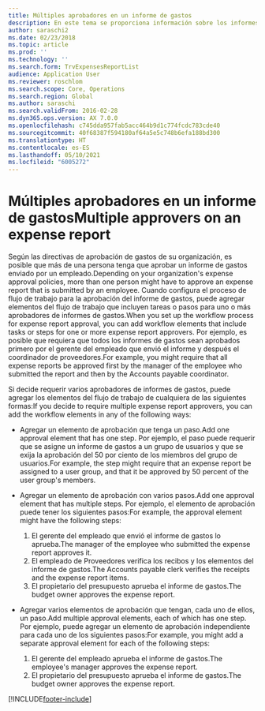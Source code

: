```yaml
---
title: Múltiples aprobadores en un informe de gastos
description: En este tema se proporciona información sobre los informes de gastos que requieren la aprobación de varias personas.
author: saraschi2
ms.date: 02/23/2018
ms.topic: article
ms.prod: ''
ms.technology: ''
ms.search.form: TrvExpensesReportList
audience: Application User
ms.reviewer: roschlom
ms.search.scope: Core, Operations
ms.search.region: Global
ms.author: saraschi
ms.search.validFrom: 2016-02-28
ms.dyn365.ops.version: AX 7.0.0
ms.openlocfilehash: c745dda957fab5acc464b9d1c774fcdc783cde40
ms.sourcegitcommit: 40f68387f594180af64a5e5c748b6efa188bd300
ms.translationtype: HT
ms.contentlocale: es-ES
ms.lasthandoff: 05/10/2021
ms.locfileid: "6005272"
---
```

# <a name="multiple-approvers-on-an-expense-report"></a><span data-ttu-id="0956b-103">Múltiples aprobadores en un informe de gastos</span><span class="sxs-lookup"><span data-stu-id="0956b-103">Multiple approvers on an expense report</span></span>

<span data-ttu-id="0956b-104">Según las directivas de aprobación de gastos de su organización, es posible que más de una persona tenga que aprobar un informe de gastos enviado por un empleado.</span><span class="sxs-lookup"><span data-stu-id="0956b-104">Depending on your organization's expense approval policies, more than one person might have to approve an expense report that is submitted by an employee.</span></span> <span data-ttu-id="0956b-105">Cuando configura el proceso de flujo de trabajo para la aprobación del informe de gastos, puede agregar elementos del flujo de trabajo que incluyen tareas o pasos para uno o más aprobadores de informes de gastos.</span><span class="sxs-lookup"><span data-stu-id="0956b-105">When you set up the workflow process for expense report approval, you can add workflow elements that include tasks or steps for one or more expense report approvers.</span></span> <span data-ttu-id="0956b-106">Por ejemplo, es posible que requiera que todos los informes de gastos sean aprobados primero por el gerente del empleado que envió el informe y después el coordinador de proveedores.</span><span class="sxs-lookup"><span data-stu-id="0956b-106">For example, you might require that all expense reports be approved first by the manager of the employee who submitted the report and then by the Accounts payable coordinator.</span></span>

<span data-ttu-id="0956b-107">Si decide requerir varios aprobadores de informes de gastos, puede agregar los elementos del flujo de trabajo de cualquiera de las siguientes formas:</span><span class="sxs-lookup"><span data-stu-id="0956b-107">If you decide to require multiple expense report approvers, you can add the workflow elements in any of the following ways:</span></span>

- <span data-ttu-id="0956b-108">Agregar un elemento de aprobación que tenga un paso.</span><span class="sxs-lookup"><span data-stu-id="0956b-108">Add one approval element that has one step.</span></span> <span data-ttu-id="0956b-109">Por ejemplo, el paso puede requerir que se asigne un informe de gastos a un grupo de usuarios y que se exija la aprobación del 50 por ciento de los miembros del grupo de usuarios.</span><span class="sxs-lookup"><span data-stu-id="0956b-109">For example, the step might require that an expense report be assigned to a user group, and that it be approved by 50 percent of the user group's members.</span></span>
- <span data-ttu-id="0956b-110">Agregar un elemento de aprobación con varios pasos.</span><span class="sxs-lookup"><span data-stu-id="0956b-110">Add one approval element that has multiple steps.</span></span> <span data-ttu-id="0956b-111">Por ejemplo, el elemento de aprobación puede tener los siguientes pasos:</span><span class="sxs-lookup"><span data-stu-id="0956b-111">For example, the approval element might have the following steps:</span></span>

    1. <span data-ttu-id="0956b-112">El gerente del empleado que envió el informe de gastos lo aprueba.</span><span class="sxs-lookup"><span data-stu-id="0956b-112">The manager of the employee who submitted the expense report approves it.</span></span>
    2. <span data-ttu-id="0956b-113">El empleado de Proveedores verifica los recibos y los elementos del informe de gastos.</span><span class="sxs-lookup"><span data-stu-id="0956b-113">The Accounts payable clerk verifies the receipts and the expense report items.</span></span>
    3. <span data-ttu-id="0956b-114">El propietario del presupuesto aprueba el informe de gastos.</span><span class="sxs-lookup"><span data-stu-id="0956b-114">The budget owner approves the expense report.</span></span>

- <span data-ttu-id="0956b-115">Agregar varios elementos de aprobación que tengan, cada uno de ellos, un paso.</span><span class="sxs-lookup"><span data-stu-id="0956b-115">Add multiple approval elements, each of which has one step.</span></span> <span data-ttu-id="0956b-116">Por ejemplo, puede agregar un elemento de aprobación independiente para cada uno de los siguientes pasos:</span><span class="sxs-lookup"><span data-stu-id="0956b-116">For example, you might add a separate approval element for each of the following steps:</span></span>

    1. <span data-ttu-id="0956b-117">El gerente del empleado aprueba el informe de gastos.</span><span class="sxs-lookup"><span data-stu-id="0956b-117">The employee's manager approves the expense report.</span></span>
    2. <span data-ttu-id="0956b-118">El propietario del presupuesto aprueba el informe de gastos.</span><span class="sxs-lookup"><span data-stu-id="0956b-118">The budget owner approves the expense report.</span></span>


[!INCLUDE[footer-include](../includes/footer-banner.md)]